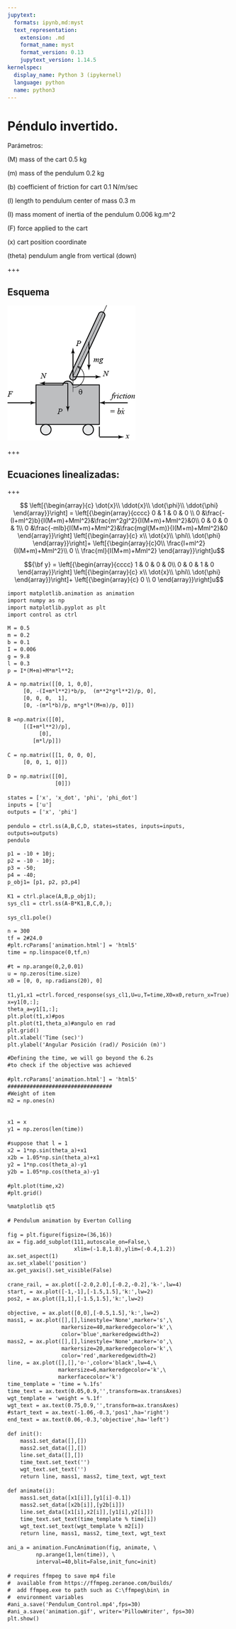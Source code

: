 ```yaml
---
jupytext:
  formats: ipynb,md:myst
  text_representation:
    extension: .md
    format_name: myst
    format_version: 0.13
    jupytext_version: 1.14.5
kernelspec:
  display_name: Python 3 (ipykernel)
  language: python
  name: python3
---
```


# Péndulo invertido.

Parámetros:



(M)       mass of the cart                         0.5 kg

(m)       mass of the pendulum                     0.2 kg

(b)       coefficient of friction for cart         0.1 N/m/sec

(l)       length to pendulum center of mass        0.3 m

(I)       mass moment of inertia of the pendulum   0.006 kg.m^2

(F)       force applied to the cart

(x)       cart position coordinate

(theta)   pendulum angle from vertical (down)

+++

## Esquema

![Péndulo invertido](pendulum2.png)

+++

## Ecuaciones linealizadas:

+++

$$
\left[{\begin{array}{c}
  \dot{x}\\
  \ddot{x}\\
  \dot{\phi}\\
  \ddot{\phi}
\end{array}}\right] =
\left[{\begin{array}{cccc}
  0 & 1 & 0 & 0 \\
  0 &\frac{-(I+ml^2)b}{I(M+m)+Mml^2}&\frac{m^2gl^2}{I(M+m)+Mml^2}&0\\
  0 & 0 & 0 & 1\\
  0 &\frac{-mlb}{I(M+m)+Mml^2}&\frac{mgl(M+m)}{I(M+m)+Mml^2}&0
\end{array}}\right]
\left[{\begin{array}{c}
  x\\
  \dot{x}\\
  \phi\\
  \dot{\phi}
\end{array}}\right]+
\left[{\begin{array}{c}0\\
  \frac{I+ml^2}{I(M+m)+Mml^2}\\
  0 \\
  \frac{ml}{I(M+m)+Mml^2}
\end{array}}\right]u$$

$${\bf y} =
\left[{\begin{array}{cccc}
  1 & 0 & 0 & 0\\
  0 & 0 & 1 & 0
\end{array}}\right]
\left[{\begin{array}{c}
  x\\
  \dot{x}\\
  \phi\\
  \dot{\phi}
\end{array}}\right]+
\left[{\begin{array}{c}
  0 \\
  0
\end{array}}\right]u$$

```{code-cell} ipython3
import matplotlib.animation as animation
import numpy as np
import matplotlib.pyplot as plt
import control as ctrl
```

```{code-cell} ipython3
M = 0.5
m = 0.2
b = 0.1
I = 0.006
g = 9.8
l = 0.3
p = I*(M+m)+M*m*l**2;
```

```{code-cell} ipython3
A = np.matrix([[0, 1, 0,0],
     [0, -(I+m*l**2)*b/p,  (m**2*g*l**2)/p, 0],
     [0, 0, 0,  1],
     [0, -(m*l*b)/p, m*g*l*(M+m)/p, 0]])

B =np.matrix([[0],
     [(I+m*l**2)/p],
          [0],
        [m*l/p]])

C = np.matrix([[1, 0, 0, 0],
     [0, 0, 1, 0]])

D = np.matrix([[0],
               [0]])

states = ['x', 'x_dot', 'phi', 'phi_dot']
inputs = ['u']
outputs = ['x', 'phi']

pendulo = ctrl.ss(A,B,C,D, states=states, inputs=inputs, outputs=outputs)
pendulo
```

```{code-cell} ipython3
p1 = -10 + 10j;
p2 = -10 - 10j;
p3 = -50;
p4 = -40;
p_obj1= [p1, p2, p3,p4]

K1 = ctrl.place(A,B,p_obj1);
sys_cl1 = ctrl.ss(A-B*K1,B,C,0,);

sys_cl1.pole()
```

```{code-cell} ipython3
n = 300
tf = 2#24.0
#plt.rcParams['animation.html'] = 'html5'
time = np.linspace(0,tf,n)

#t = np.arange(0,2,0.01)
u = np.zeros(time.size)
x0 = [0, 0, np.radians(20), 0]

t1,y1,x1 =ctrl.forced_response(sys_cl1,U=u,T=time,X0=x0,return_x=True)
x=y1[0,:];
theta_a=y1[1,:];
plt.plot(t1,x)#pos
plt.plot(t1,theta_a)#angulo en rad
plt.grid()
plt.xlabel('Time (sec)')
plt.ylabel('Angular Posición (rad)/ Posición (m)')
```

```{code-cell} ipython3
#Defining the time, we will go beyond the 6.2s
#to check if the objective was achieved

#plt.rcParams['animation.html'] = 'html5'
#################################
#Weight of item
m2 = np.ones(n)


x1 = x
y1 = np.zeros(len(time))

#suppose that l = 1
x2 = 1*np.sin(theta_a)+x1
x2b = 1.05*np.sin(theta_a)+x1
y2 = 1*np.cos(theta_a)-y1
y2b = 1.05*np.cos(theta_a)-y1

#plt.plot(time,x2)
#plt.grid()
```

```{code-cell} ipython3
%matplotlib qt5

# Pendulum animation by Everton Colling

fig = plt.figure(figsize=(36,16))
ax = fig.add_subplot(111,autoscale_on=False,\
                     xlim=(-1.8,1.8),ylim=(-0.4,1.2))
ax.set_aspect(1)
ax.set_xlabel('position')
ax.get_yaxis().set_visible(False)

crane_rail, = ax.plot([-2.0,2.0],[-0.2,-0.2],'k-',lw=4)
start, = ax.plot([-1,-1],[-1.5,1.5],'k:',lw=2)
pos2, = ax.plot([1,1],[-1.5,1.5],'k:',lw=2)

objective, = ax.plot([0,0],[-0.5,1.5],'k:',lw=2)
mass1, = ax.plot([],[],linestyle='None',marker='s',\
                 markersize=40,markeredgecolor='k',\
                 color='blue',markeredgewidth=2)
mass2, = ax.plot([],[],linestyle='None',marker='o',\
                 markersize=20,markeredgecolor='k',\
                 color='red',markeredgewidth=2)
line, = ax.plot([],[],'o-',color='black',lw=4,\
                markersize=6,markeredgecolor='k',\
                markerfacecolor='k')
time_template = 'time = %.1fs'
time_text = ax.text(0.05,0.9,'',transform=ax.transAxes)
wgt_template = 'weight = %.1f'
wgt_text = ax.text(0.75,0.9,'',transform=ax.transAxes)
#start_text = ax.text(-1.06,-0.3,'pos1',ha='right')
end_text = ax.text(0.06,-0.3,'objective',ha='left')

def init():
    mass1.set_data([],[])
    mass2.set_data([],[])
    line.set_data([],[])
    time_text.set_text('')
    wgt_text.set_text('')
    return line, mass1, mass2, time_text, wgt_text

def animate(i):
    mass1.set_data([x1[i]],[y1[i]-0.1])
    mass2.set_data([x2b[i]],[y2b[i]])
    line.set_data([x1[i],x2[i]],[y1[i],y2[i]])
    time_text.set_text(time_template % time[i])
    wgt_text.set_text(wgt_template % m2[i])
    return line, mass1, mass2, time_text, wgt_text

ani_a = animation.FuncAnimation(fig, animate, \
         np.arange(1,len(time)), \
         interval=40,blit=False,init_func=init)

# requires ffmpeg to save mp4 file
#  available from https://ffmpeg.zeranoe.com/builds/
#  add ffmpeg.exe to path such as C:\ffmpeg\bin\ in
#  environment variables
#ani_a.save('Pendulum_Control.mp4',fps=30)
#ani_a.save('animation.gif', writer='PillowWriter', fps=30)
plt.show()
```
